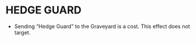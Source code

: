 
# HEDGE GUARD

*   Sending “Hedge Guard” to the Graveyard is a cost. This effect does not target.

  